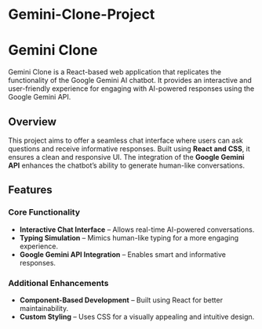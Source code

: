 # Gemini-Clone-Project

# Gemini Clone  

Gemini Clone is a React-based web application that replicates the functionality of the Google Gemini AI chatbot. It provides an interactive and user-friendly experience for engaging with AI-powered responses using the Google Gemini API.  

## Overview  
This project aims to offer a seamless chat interface where users can ask questions and receive informative responses. Built using **React and CSS**, it ensures a clean and responsive UI. The integration of the **Google Gemini API** enhances the chatbot’s ability to generate human-like conversations.  

## Features  

### Core Functionality  
- **Interactive Chat Interface** – Allows real-time AI-powered conversations.  
- **Typing Simulation** – Mimics human-like typing for a more engaging experience.  
- **Google Gemini API Integration** – Enables smart and informative responses.  

### Additional Enhancements  
- **Component-Based Development** – Built using React for better maintainability.  
- **Custom Styling** – Uses CSS for a visually appealing and intuitive design.  

